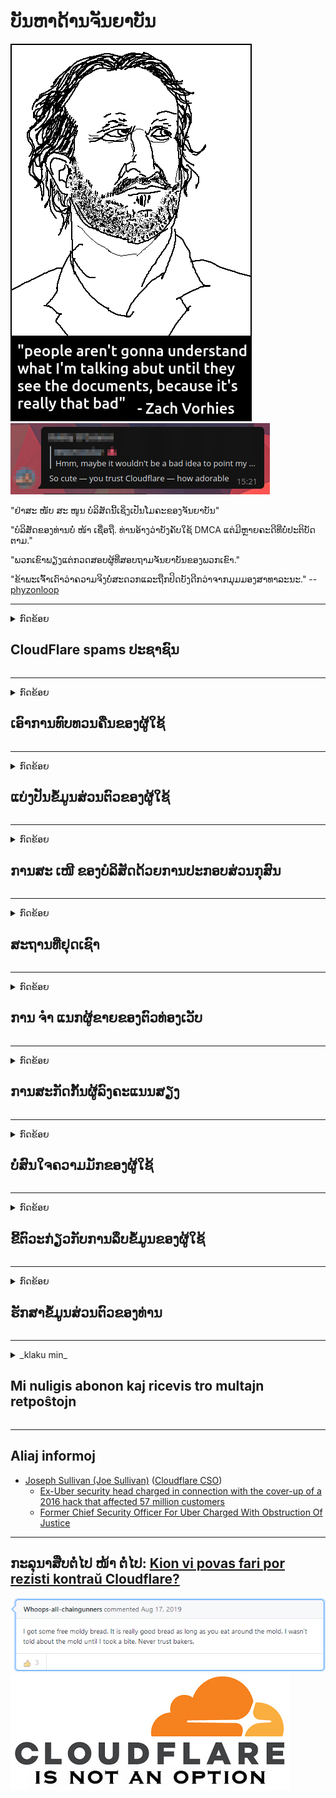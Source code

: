 # ບັນຫາດ້ານຈັນຍາບັນ

![](../image/itsreallythatbad.jpg)
![](../image/telegram/c81238387627b4bfd3dcd60f56d41626.jpg)

"ຢ່າສະ ໜັບ ສະ ໜູນ ບໍລິສັດນີ້ເຊິ່ງເປັນໂມຄະຂອງຈັນຍາບັນ"

"ບໍລິສັດຂອງທ່ານບໍ່ ໜ້າ ເຊື່ອຖື. ທ່ານອ້າງວ່າບັງຄັບໃຊ້ DMCA ແຕ່ມີຫຼາຍຄະດີທີ່ບໍ່ປະຕິບັດຕາມ."

"ພວກເຂົາພຽງແຕ່ກວດສອບຜູ້ທີ່ສອບຖາມຈັນຍາບັນຂອງພວກເຂົາ."

"ຂ້າພະເຈົ້າເດົາວ່າຄວາມຈິງບໍ່ສະດວກແລະຖືກປິດບັງດີກວ່າຈາກມຸມມອງສາທາລະນະ."  -- [phyzonloop](https://twitter.com/phyzonloop)


---


<details>
<summary>ກົດຂ້ອຍ

## CloudFlare spams ປະຊາຊົນ
</summary>


Cloudflare ກຳ ລັງສົ່ງອີເມວສະແປມໃຫ້ຜູ້ໃຊ້ທີ່ບໍ່ແມ່ນ Cloudflare.

- ສົ່ງອີເມວຫາຜູ້ຈອງທີ່ໄດ້ເລືອກເຂົ້າໃຊ້ເທົ່ານັ້ນ
- ເມື່ອຜູ້ໃຊ້ເວົ້າວ່າ "ຢຸດ", ຫຼັງຈາກນັ້ນຢຸດສົ່ງອີເມວ

ມັນງ່າຍດາຍແທ້ໆ. ແຕ່ Cloudflare ບໍ່ສົນໃຈ.
Cloudflare ກ່າວວ່າການໃຊ້ບໍລິການຂອງພວກເຂົາສາມາດຢຸດຜູ້ spammers ຫຼືຜູ້ໂຈມຕີທັງ ໝົດ.
ພວກເຮົາສາມາດຢຸດ Cloudflare ໄດ້ແນວໃດໂດຍບໍ່ຕ້ອງໃຊ້ Cloudflare?


| 🖼 | 🖼 |
| --- | --- |
| ![](../image/cfspam01.jpg) | ![](../image/cfspam03.jpg) |
| ![](../image/cfspam02.jpg) | ![](../image/cfspambrittany.jpg)<br>![](../image/cfspamtwtr.jpg) |

</details>

---

<details>
<summary>ກົດຂ້ອຍ

## ເອົາການທົບທວນຄືນຂອງຜູ້ໃຊ້
</summary>


Cloudflare censor ການທົບທວນທາງລົບ.
ຖ້າທ່ານໂພສຂໍ້ຄວາມຕ້ານ Cloudflare ໃນ Twitter, ທ່ານຈະມີໂອກາດໄດ້ຮັບ ຄຳ ຕອບຈາກພະນັກງານ Cloudflare ດ້ວຍຂໍ້ຄວາມ "ບໍ່, ມັນບໍ່ແມ່ນ".
ຖ້າທ່ານຂຽນການທົບທວນທາງລົບໃນເວັບໄຊທ໌ທົບທວນໃດກໍ່ຕາມ, ພວກເຂົາຈະພະຍາຍາມ censor ມັນ.


| 🖼 | 🖼 |
| --- | --- |
| ![](../image/cfcenrev_01.jpg)<br>![](../image/cfcenrev_02.jpg) | ![](../image/cfcenrev_03.jpg) |

</details>

---

<details>
<summary>ກົດຂ້ອຍ

## ແບ່ງປັນຂໍ້ມູນສ່ວນຕົວຂອງຜູ້ໃຊ້
</summary>


Cloudflare ມີປັນຫາລົບກວນຢ່າງໃຫຍ່ຫຼວງ.
Cloudflare ແບ່ງປັນຂໍ້ມູນສ່ວນຕົວຂອງຜູ້ທີ່ຈົ່ມກ່ຽວກັບເວັບໄຊທ໌ທີ່ເປັນເຈົ້າພາບ.
ບາງຄັ້ງພວກເຂົາຂໍໃຫ້ທ່ານໃຫ້ເອົາບັດປະ ຈຳ ຕົວຂອງທ່ານ.
ຖ້າທ່ານບໍ່ຕ້ອງການກໍ່ກວນ, ໂຈມຕີ, ດັດແປງຫຼືຂ້າ, ທ່ານຈະຢູ່ຫ່າງໄກຈາກເວັບໄຊທ໌ Cloudflared.


| 🖼 | 🖼 |
| --- | --- |
| ![](../image/cfdox_what.jpg) | ![](../image/cfdox_swat.jpg) |
| ![](../image/cfdox_kill.jpg) | ![](../image/cfdox_threat.jpg) |
| ![](../image/cfdox_dox.jpg) | ![](../image/cfdox_ex1.jpg) |
| ![](../image/cfabuseform.jpg) | ![](../image/cfdox_ex2.jpg) |

</details>

---

<details>
<summary>ກົດຂ້ອຍ

## ການສະ ເໜີ ຂອງບໍລິສັດດ້ວຍການປະກອບສ່ວນກຸສົນ
</summary>


CloudFlare ກຳ ລັງຂໍການປະກອບສ່ວນເພື່ອການກຸສົນ.
ມັນເປັນຕາຢ້ານຫລາຍທີ່ບໍລິສັດອາເມລິກາຈະຂໍຄວາມໃຈບຸນຮ່ວມກັບອົງການທີ່ບໍ່ຫວັງຜົນ ກຳ ໄລທີ່ມີສາເຫດທີ່ດີ.
ຖ້າທ່ານມັກການກີດຂວາງຄົນອື່ນຫລືເສຍເວລາຂອງຄົນອື່ນ, ທ່ານອາດຈະຕ້ອງການສັ່ງຊື້ pizza ບາງຢ່າງ ສຳ ລັບພະນັກງານ Cloudflare.


![](../image/cfdonate.jpg)

</details>

---

<details>
<summary>ກົດຂ້ອຍ

## ສະຖານທີ່ຢຸດເຊົາ
</summary>


ເຈົ້າຈະເຮັດແນວໃດຖ້າເວັບໄຊທ໌້ຂອງເຈົ້າລຸດລົງຢ່າງກະທັນຫັນ?
ມີລາຍງານວ່າ Cloudflare ກຳ ລັງລຶບການຕັ້ງຄ່າຫລືຢຸດບໍລິການຂອງຜູ້ໃຊ້ໂດຍບໍ່ມີການແຈ້ງເຕືອນໃດໆ, ຢ່າງງຽບໆ.
ພວກເຮົາແນະ ນຳ ໃຫ້ທ່ານຊອກຫາຜູ້ໃຫ້ບໍລິການທີ່ດີກວ່າ.

![](../image/cftmnt.jpg)

</details>

---

<details>
<summary>ກົດຂ້ອຍ

## ການ ຈຳ ແນກຜູ້ຂາຍຂອງຕົວທ່ອງເວັບ
</summary>


CloudFlare ໃຫ້ການຮັກສາບຸລິມະສິດແກ່ຜູ້ທີ່ໃຊ້ Firefox ໃນຂະນະທີ່ໃຫ້ການຮັກສາ hostile ກັບຜູ້ໃຊ້ທີ່ບໍ່ແມ່ນ Tor-Browser ຜ່ານ Tor.
ຜູ້ໃຊ້ Tor ຂອງຜູ້ທີ່ປະຕິເສດຢ່າງຖືກຕ້ອງທີ່ຈະໃຊ້ javascript ທີ່ບໍ່ແມ່ນຟຣີກໍ່ໄດ້ຮັບການປິ່ນປົວທີ່ເປັນສັດຕູ.
ຄວາມບໍ່ສະ ເໝີ ພາບໃນການເຂົ້າເຖິງນີ້ແມ່ນການລ່ວງລະເມີດຄວາມເປັນກາງຂອງເຄືອຂ່າຍແລະການສວຍໃຊ້ ອຳ ນາດ.

![](../image/browdifftbcx.gif)

- ຊ້າຍ: Tor Browser, ຂວາ: Chrome. ທີ່ຢູ່ IP ດຽວກັນ.

![](../image/browserdiff.jpg)

- ຊ້າຍ: Tor Browser Javascript ພິການ, ຄຸກກີເປີດໃຊ້ງານ
- ສິດ: Chrome Javascript ເປີດໃຊ້ງານ, ຄຸກກີຖືກພິການ

![](../image/cfsiryoublocked.jpg)

- QuteBrowser (ໂປຣແກຣມທ່ອງເວັບນ້ອຍໆ) ໂດຍບໍ່ຕ້ອງໃຊ້ Tor (Clearnet IP)

| ***Browser*** | ***ເຂົ້າເຖິງການຮັກສາ*** |
| --- | --- |
| Tor Browser (ເປີດໃຊ້ Javascript) | ການເຂົ້າເຖິງອະນຸຍາດ |
| Firefox (ເປີດໃຊ້ Javascript) | ການເຂົ້າເຖິງທີ່ເຊື່ອມໂຊມ |
| Chromium (ເປີດໃຊ້ Javascript) | ການເຂົ້າເຖິງທີ່ເຊື່ອມໂຊມ |
| Chromium or Firefox (Javascript ຖືກປິດໃຊ້ງານ) | ປະ​ຕິ​ເສດ​ການ​ເຂົ້າ​ເຖິງ |
| Chromium or Firefox (ຄຸກກີຖືກພິການ) | ປະ​ຕິ​ເສດ​ການ​ເຂົ້າ​ເຖິງ |
| QuteBrowser | ປະ​ຕິ​ເສດ​ການ​ເຂົ້າ​ເຖິງ |
| lynx | ປະ​ຕິ​ເສດ​ການ​ເຂົ້າ​ເຖິງ |
| w3m | ປະ​ຕິ​ເສດ​ການ​ເຂົ້າ​ເຖິງ |
| wget | ປະ​ຕິ​ເສດ​ການ​ເຂົ້າ​ເຖິງ |


ເປັນຫຍັງບໍ່ໃຊ້ປຸ່ມ Audio ເພື່ອແກ້ໄຂສິ່ງທ້າທາຍທີ່ງ່າຍ?

ແມ່ນແລ້ວ, ມັນມີປຸ່ມສຽງ, ແຕ່ມັນຈະບໍ່ເຮັດວຽກກັບ Tor ຕະຫຼອດເວລາ.
ທ່ານຈະໄດ້ຮັບຂໍ້ຄວາມນີ້ເມື່ອທ່ານກົດມັນ:

```
ລອງ ໃໝ່ ພາຍຫຼັງ
ຄອມພິວເຕີຫລືເຄືອຂ່າຍຂອງທ່ານອາດຈະຖືກສົ່ງແບບສອບຖາມແບບອັດຕະໂນມັດ.
ເພື່ອປົກປ້ອງຜູ້ໃຊ້ຂອງພວກເຮົາ, ພວກເຮົາບໍ່ສາມາດ ດຳ ເນີນການ ຄຳ ຮ້ອງຂໍຂອງທ່ານດຽວນີ້.
ສຳ ລັບລາຍລະອຽດເພີ່ມເຕີມເຂົ້າເບິ່ງ ໜ້າ ຊ່ວຍເຫຼືອຂອງພວກເຮົາ
```

</details>

---

<details>
<summary>ກົດຂ້ອຍ

## ການສະກັດກັ້ນຜູ້ລົງຄະແນນສຽງ
</summary>


ຜູ້ມີສິດເລືອກຕັ້ງໃນລັດຕ່າງໆຂອງສະຫະລັດອາເມລິກາລົງທະບຽນລົງຄະແນນສຽງໃນທີ່ສຸດຜ່ານເວບໄຊທ໌ຂອງເລຂາທິການລັດຢູ່ໃນລັດທີ່ຢູ່ອາໄສຂອງພວກເຂົາ.
ຫ້ອງການເລຂານຸການຂອງລັດທີ່ຄວບຄຸມໂດຍພັກ Republican ເຂົ້າຮ່ວມໃນການສະກັດກັ້ນຜູ້ລົງຄະແນນສຽງໂດຍການສົ່ງຕໍ່ເວັບໄຊທ໌ຂອງເລຂາທິການລັດຜ່ານ Cloudflare.
ການປະຕິບັດຕໍ່ຜູ້ໃຊ້ Torfl ຂອງ hostile ຂອງ Cloudflare, ຕຳ ແໜ່ງ MITM ຂອງມັນເປັນຈຸດສູນກາງທົ່ວໂລກຂອງການເຝົ້າລະວັງ, ແລະບົດບາດທີ່ເສີຍຫາຍຂອງມັນໂດຍລວມເຮັດໃຫ້ຜູ້ມີສິດເລືອກຕັ້ງມີຄວາມລັງເລໃຈທີ່ຈະລົງທະບຽນ.
ເສລີພາບໂດຍສະເພາະມີແນວໂນ້ມທີ່ຈະຮັບເອົາຄວາມເປັນສ່ວນຕົວ.
ແບບຟອມລົງທະບຽນຜູ້ລົງຄະແນນສຽງລວບລວມຂໍ້ມູນທີ່ລະອຽດກ່ຽວກັບການຢັ່ງຫາງສຽງທາງດ້ານການເມືອງຂອງຜູ້ລົງຄະແນນ, ທີ່ຢູ່ທາງດ້ານຮ່າງກາຍສ່ວນຕົວ, ເລກປະກັນສັງຄົມແລະວັນເດືອນປີເກີດ.
ລັດສ່ວນໃຫຍ່ພຽງແຕ່ສ້າງຂໍ້ມູນຍ່ອຍນັ້ນອອກສູ່ສາທາລະນະ, ແຕ່ Cloudflare ເຫັນຂໍ້ມູນທັງ ໝົດ ນັ້ນເມື່ອມີຄົນລົງທະບຽນ.

ໃຫ້ສັງເກດວ່າການລົງທະບຽນເຈ້ຍບໍ່ຫລີກລ້ຽງ Cloudflare ເພາະວ່າພະນັກງານລັດຖະກອນພະນັກງານເຂົ້າຂໍ້ມູນລັດຖະບານອາດຈະໃຊ້ເວບໄຊທ໌ Cloudflare ເພື່ອປ້ອນຂໍ້ມູນ.

| 🖼 | 🖼 |
| --- | --- |
| ![](../image/cfvotm_01.jpg) | ![](../image/cfvotm_02.jpg) |

- Change.org ແມ່ນເວັບໄຊທ໌ທີ່ມີຊື່ສຽງ ສຳ ລັບການລວບລວມຄະແນນສຽງແລະ ດຳ ເນີນການ.
“ປະຊາຊົນຢູ່ທຸກແຫ່ງຫົນ ກຳ ລັງເລີ່ມຕົ້ນຂະບວນການ, ປຸກລະດົມຜູ້ສະ ໜັບ ສະ ໜູນ, ແລະເຮັດວຽກຮ່ວມກັບຜູ້ຕັດສິນໃຈຂັບເຄື່ອນການແກ້ໄຂບັນຫາ.”
ແຕ່ໂຊກບໍ່ດີ, ຫຼາຍໆຄົນບໍ່ສາມາດເບິ່ງ change.org ໄດ້ທັງ ໝົດ ຍ້ອນການກັ່ນຕອງຂອງ Cloudflare.
ພວກເຂົາຖືກກີດຂວາງບໍ່ໃຫ້ເຊັນໃບຮ້ອງຟ້ອງ, ດັ່ງນັ້ນຈຶ່ງຍົກເວັ້ນພວກເຂົາຈາກຂະບວນການປະຊາທິປະໄຕ.
ການ ນຳ ໃຊ້ແພລະຕະຟອມອື່ນທີ່ບໍ່ມີຮູບແບບອື່ນເຊັ່ນ OpenPetition ຊ່ວຍແກ້ໄຂບັນຫາ.

| 🖼 | 🖼 |
| --- | --- |
| ![](../image/changeorgasn.jpg) | ![](../image/changeorgtor.jpg) |

- "Athenian Project" ຂອງ Cloudflare ໃຫ້ການປົກປ້ອງລະດັບວິສາຫະກິດໂດຍບໍ່ເສຍຄ່າຕໍ່ເວບໄຊທ໌ການເລືອກຕັ້ງຂອງລັດແລະທ້ອງຖິ່ນ.
ພວກເຂົາເຈົ້າກ່າວວ່າ "ຜູ້ມີສິດເລືອກຕັ້ງຂອງພວກເຂົາສາມາດເຂົ້າເບິ່ງຂໍ້ມູນການເລືອກຕັ້ງແລະການລົງທະບຽນຜູ້ລົງຄະແນນສຽງ" ແຕ່ວ່ານີ້ແມ່ນການຂີ້ຕົວະເພາະວ່າປະຊາຊົນຫຼາຍຄົນບໍ່ສາມາດເຂົ້າເບິ່ງເວັບໄຊທ໌້ໄດ້ເລີຍ.

</details>

---

<details>
<summary>ກົດຂ້ອຍ

## ບໍ່ສົນໃຈຄວາມມັກຂອງຜູ້ໃຊ້
</summary>


ຖ້າທ່ານເລືອກອອກຈາກບາງສິ່ງບາງຢ່າງ, ທ່ານຄາດຫວັງວ່າທ່ານຈະບໍ່ໄດ້ຮັບອີເມວກ່ຽວກັບມັນ.
Cloudflare ບໍ່ສົນໃຈຄວາມມັກຂອງຜູ້ໃຊ້ແລະແບ່ງປັນຂໍ້ມູນກັບບໍລິສັດຂອງພາກສ່ວນທີສາມໂດຍບໍ່ໄດ້ຮັບຄວາມເຫັນດີຈາກລູກຄ້າ.
ຖ້າທ່ານ ກຳ ລັງໃຊ້ແຜນການຟຣີຂອງພວກເຂົາ, ບາງຄັ້ງພວກເຂົາສົ່ງອີເມວຫາທ່ານທີ່ຮ້ອງຂໍໃຫ້ຊື້ການສະ ໝັກ ເປັນລາຍເດືອນ.

![](../image/cfviopl_tp.jpg)

</details>

---

<details>
<summary>ກົດຂ້ອຍ

## ຂີ້ຕົວະກ່ຽວກັບການລຶບຂໍ້ມູນຂອງຜູ້ໃຊ້
</summary>


ອີງຕາມບລັອກຂອງລູກຄ້າທີ່ໃຊ້ cloudflare ນີ້, Cloudflare ກຳ ລັງນອນຢູ່ໃນການລຶບບັນຊີ.
ດຽວນີ້, ມີຫລາຍບໍລິສັດເກັບຮັກສາຂໍ້ມູນຂອງທ່ານຫຼັງຈາກທີ່ທ່ານໄດ້ປິດຫລືລຶບບັນຊີຂອງທ່ານແລ້ວ.
ບໍລິສັດທີ່ດີສ່ວນໃຫຍ່ເວົ້າກ່ຽວກັບມັນຢູ່ໃນນະໂຍບາຍຄວາມເປັນສ່ວນຕົວຂອງພວກເຂົາ.
Cloudflare? ບໍ່.

```
2019-08-05 CloudFlare ໄດ້ສົ່ງການຢືນຢັນໃຫ້ຂ້ອຍວ່າພວກເຂົາໄດ້ລຶບບັນຊີຂອງຂ້ອຍອອກ.
2019-10-02 ຂ້ອຍໄດ້ຮັບອີເມວຈາກ CloudFlare "ເພາະວ່າຂ້ອຍເປັນລູກຄ້າ"
```

Cloudflare ບໍ່ຮູ້ກ່ຽວກັບ ຄຳ ວ່າ "ເອົາອອກ".
ຖ້າມັນຖືກເອົາອອກແທ້ໆ, ເປັນຫຍັງລູກຄ້າເກົ່າຄົນນີ້ຈຶ່ງມີອີເມວ?
ທ່ານຍັງໄດ້ກ່າວເຖິງນະໂຍບາຍຄວາມເປັນສ່ວນຕົວຂອງ Cloudflare ບໍ່ໄດ້ກ່າວເຖິງມັນ.

```
ນະໂຍບາຍຄວາມເປັນສ່ວນຕົວ ໃໝ່ ຂອງພວກເຂົາບໍ່ໄດ້ກ່າວເຖິງການເກັບຂໍ້ມູນເປັນເວລາ ໜຶ່ງ ປີ.
```

![](../image/cfviopl_notdel.jpg)

ທ່ານສາມາດໄວ້ໃຈ Cloudflare ໄດ້ແນວໃດຖ້ານະໂຍບາຍຄວາມເປັນສ່ວນຕົວຂອງພວກເຂົາແມ່ນ LIE?

</details>

---

<details>
<summary>ກົດຂ້ອຍ

## ຮັກສາຂໍ້ມູນສ່ວນຕົວຂອງທ່ານ
</summary>


ການລຶບບັນຊີ Cloudflare ແມ່ນລະດັບທີ່ຍາກ.

```
ຍື່ນປີ້ສະ ໜັບ ສະ ໜູນ ໂດຍໃຊ້ປະເພດ "ບັນຊີ",
ແລະຮ້ອງຂໍການລຶບບັນຊີຢູ່ໃນ ໜ່ວຍ ຂໍ້ຄວາມ.
ທ່ານຕ້ອງບໍ່ມີໂດເມນຫລືບັດເຄດິດຕິດຢູ່ໃນບັນຊີຂອງທ່ານກ່ອນທີ່ຈະຂໍລຶບ.
```

ທ່ານຈະໄດ້ຮັບອີເມວຢືນຢັນນີ້.

![](../image/cf_deleteandkeep.jpg)

"ພວກເຮົາໄດ້ເລີ່ມ ດຳ ເນີນການ ຄຳ ຮ້ອງຂໍການລຶບຂອງທ່ານແລ້ວ" ແຕ່ "ພວກເຮົາຈະສືບຕໍ່ເກັບຮັກສາຂໍ້ມູນສ່ວນຕົວຂອງທ່ານ".

ທ່ານສາມາດ "ໄວ້ວາງໃຈ" ນີ້ໄດ້ບໍ?

</details>

---

<details>
<summary>_klaku min_

## Mi nuligis abonon kaj ricevis tro multajn retpoŝtojn
</summary>


La uzanto nuligis sian 'Cloudflare stream' abonon kaj li ricevas retpoŝtajn memorigilojn ĉiutage por rememorigi lin pri nuligita abono.
Ne estas malaprobita butono. Kiel vi ĉesas ĉi tiun frenezon?

![](../image/barrageemailcancelsubscription.jpg)

Cloudflare diris al ĉi tiu uzanto kontakti subtenteamo kaj peti ĉiujn viajn enhavojn forigi.

- [t](https://web.archive.org/web/20210412165334/https://twitter.com/JohnHaldson/status/1381651569247088650)

</details>

---

## Aliaj informoj

- [Joseph Sullivan (Joe Sullivan)](../cloudflare_inc/cloudflare_members.md) ([Cloudflare CSO](https://twitter.com/eastdakota/status/1296522269313785862))
  - [Ex-Uber security head charged in connection with the cover-up of a 2016 hack that affected 57 million customers](https://www.businessinsider.com/uber-data-hack-security-head-joe-sullivan-charged-cover-up-2020-8)
  - [Former Chief Security Officer For Uber Charged With Obstruction Of Justice](https://www.justice.gov/usao-ndca/pr/former-chief-security-officer-uber-charged-obstruction-justice)


---

## ກະລຸນາສືບຕໍ່ໄປ ໜ້າ ຕໍ່ໄປ:   [Kion vi povas fari por rezisti kontraŭ Cloudflare?](lo.action.md)

![](../image/freemoldybread.jpg)
![](../image/cfisnotanoption.jpg)
